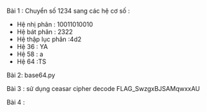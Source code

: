Bài 1 : Chuyển số 1234 sang các hệ cơ số :
- Hệ nhị phân : 10011010010
- Hệ bát phân : 2322
- Hệ thập lục phân :4d2
- Hệ 36 : YA
- Hệ 58 : a
- Hệ 64 :TS

Bài 2:
base64.py


Bài 3 : sử dụng ceasar cipher decode 
FLAG_SwzgxBJSAMqwxxAU

Bài 4 :
